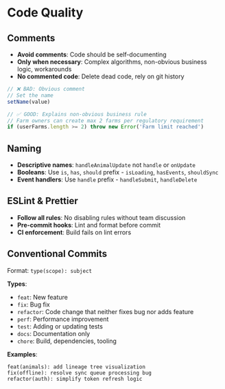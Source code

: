 # Code Quality

## Comments
- **Avoid comments**: Code should be self-documenting
- **Only when necessary**: Complex algorithms, non-obvious business logic, workarounds
- **No commented code**: Delete dead code, rely on git history

```typescript
// ❌ BAD: Obvious comment
// Set the name
setName(value)

// ✅ GOOD: Explains non-obvious business rule
// Farm owners can create max 2 farms per regulatory requirement
if (userFarms.length >= 2) throw new Error('Farm limit reached')
```

## Naming
- **Descriptive names**: `handleAnimalUpdate` not `handle` or `onUpdate`
- **Booleans**: Use `is`, `has`, `should` prefix - `isLoading`, `hasEvents`, `shouldSync`
- **Event handlers**: Use `handle` prefix - `handleSubmit`, `handleDelete`

## ESLint & Prettier
- **Follow all rules**: No disabling rules without team discussion
- **Pre-commit hooks**: Lint and format before commit
- **CI enforcement**: Build fails on lint errors

## Conventional Commits
Format: `type(scope): subject`

**Types**:
- `feat`: New feature
- `fix`: Bug fix
- `refactor`: Code change that neither fixes bug nor adds feature
- `perf`: Performance improvement
- `test`: Adding or updating tests
- `docs`: Documentation only
- `chore`: Build, dependencies, tooling

**Examples**:
```
feat(animals): add lineage tree visualization
fix(offline): resolve sync queue processing bug
refactor(auth): simplify token refresh logic
```

